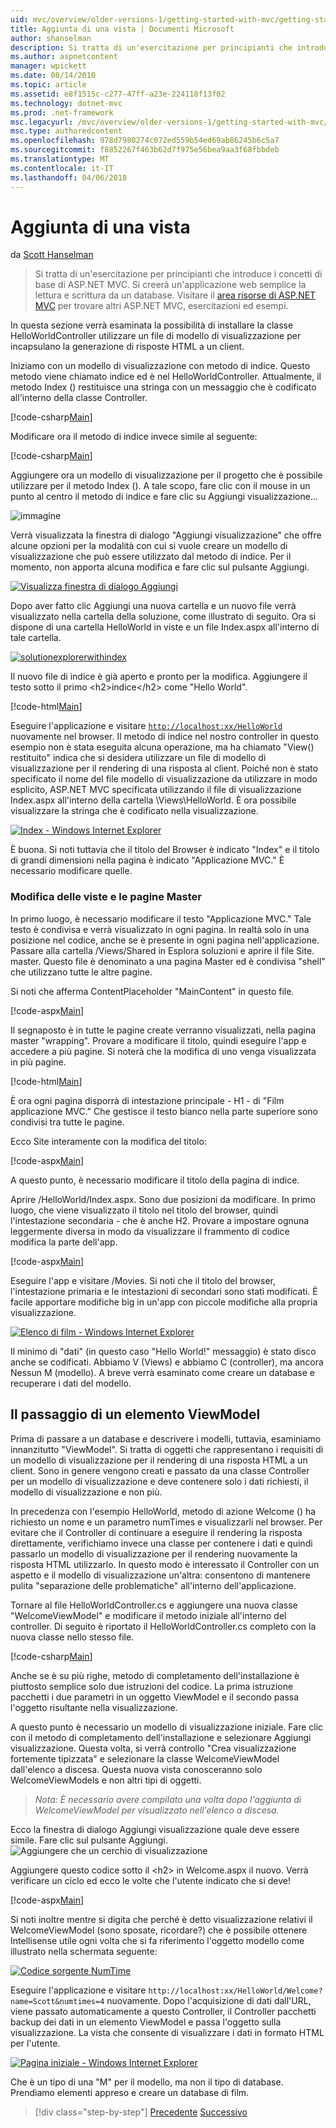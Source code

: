 ```yaml
---
uid: mvc/overview/older-versions-1/getting-started-with-mvc/getting-started-with-mvc-part3
title: Aggiunta di una vista | Documenti Microsoft
author: shanselman
description: Si tratta di un'esercitazione per principianti che introduce i concetti di base di ASP.NET MVC. Creare un'applicazione web semplice la lettura e scrittura da un database.
ms.author: aspnetcontent
manager: wpickett
ms.date: 08/14/2010
ms.topic: article
ms.assetid: e8f1515c-c277-47ff-a23e-224118f13f02
ms.technology: dotnet-mvc
ms.prod: .net-framework
msc.legacyurl: /mvc/overview/older-versions-1/getting-started-with-mvc/getting-started-with-mvc-part3
msc.type: authoredcontent
ms.openlocfilehash: 978d7980274c072ed559b54ed69ab86245b6c5a7
ms.sourcegitcommit: f8852267f463b62d7f975e56bea9aa3f68fbbdeb
ms.translationtype: MT
ms.contentlocale: it-IT
ms.lasthandoff: 04/06/2018
---
```

<a name="adding-a-view"></a>Aggiunta di una vista
====================
da [Scott Hanselman](https://github.com/shanselman)

> Si tratta di un'esercitazione per principianti che introduce i concetti di base di ASP.NET MVC. Si creerà un'applicazione web semplice la lettura e scrittura da un database. Visitare il [area risorse di ASP.NET MVC](../../../index.md) per trovare altri ASP.NET MVC, esercitazioni ed esempi.


In questa sezione verrà esaminata la possibilità di installare la classe HelloWorldController utilizzare un file di modello di visualizzazione per incapsulano la generazione di risposte HTML a un client.

Iniziamo con un modello di visualizzazione con metodo di indice. Questo metodo viene chiamato indice ed è nel HelloWorldController. Attualmente, il metodo Index () restituisce una stringa con un messaggio che è codificato all'interno della classe Controller.

[!code-csharp[Main](getting-started-with-mvc-part3/samples/sample1.cs)]

Modificare ora il metodo di indice invece simile al seguente:

[!code-csharp[Main](getting-started-with-mvc-part3/samples/sample2.cs)]

Aggiungere ora un modello di visualizzazione per il progetto che è possibile utilizzare per il metodo Index (). A tale scopo, fare clic con il mouse in un punto al centro il metodo di indice e fare clic su Aggiungi visualizzazione...

![immagine](getting-started-with-mvc-part3/_static/image1.png)

Verrà visualizzata la finestra di dialogo "Aggiungi visualizzazione" che offre alcune opzioni per la modalità con cui si vuole creare un modello di visualizzazione che può essere utilizzato dal metodo di indice. Per il momento, non apporta alcuna modifica e fare clic sul pulsante Aggiungi.

[![Visualizza finestra di dialogo Aggiungi](getting-started-with-mvc-part3/_static/image3.png)](getting-started-with-mvc-part3/_static/image2.png)

Dopo aver fatto clic Aggiungi una nuova cartella e un nuovo file verrà visualizzato nella cartella della soluzione, come illustrato di seguito. Ora si dispone di una cartella HelloWorld in viste e un file Index.aspx all'interno di tale cartella.

[![solutionexplorerwithindex](getting-started-with-mvc-part3/_static/image5.png)](getting-started-with-mvc-part3/_static/image4.png)

Il nuovo file di indice è già aperto e pronto per la modifica. Aggiungere il testo sotto il primo &lt;h2&gt;indice&lt;/h2&gt; come "Hello World".

[!code-html[Main](getting-started-with-mvc-part3/samples/sample3.html)]

Eseguire l'applicazione e visitare [ `http://localhost:xx/HelloWorld` ](http://localhostxx) nuovamente nel browser. Il metodo di indice nel nostro controller in questo esempio non è stata eseguita alcuna operazione, ma ha chiamato "View() restituito" indica che si desidera utilizzare un file di modello di visualizzazione per il rendering di una risposta al client. Poiché non è stato specificato il nome del file modello di visualizzazione da utilizzare in modo esplicito, ASP.NET MVC specificata utilizzando il file di visualizzazione Index.aspx all'interno della cartella \Views\HelloWorld. È ora possibile visualizzare la stringa che è codificato nella visualizzazione.

[![Index - Windows Internet Explorer](getting-started-with-mvc-part3/_static/image7.png)](getting-started-with-mvc-part3/_static/image6.png)

È buona. Si noti tuttavia che il titolo del Browser è indicato "Index" e il titolo di grandi dimensioni nella pagina è indicato "Applicazione MVC." È necessario modificare quelle.

### <a name="changing-views-and-master-pages"></a>Modifica delle viste e le pagine Master

In primo luogo, è necessario modificare il testo "Applicazione MVC." Tale testo è condivisa e verrà visualizzato in ogni pagina. In realtà solo in una posizione nel codice, anche se è presente in ogni pagina nell'applicazione. Passare alla cartella /Views/Shared in Esplora soluzioni e aprire il file Site. master. Questo file è denominato a una pagina Master ed è condivisa "shell" che utilizzano tutte le altre pagine.

Si noti che afferma ContentPlaceholder "MainContent" in questo file.

[!code-aspx[Main](getting-started-with-mvc-part3/samples/sample4.aspx)]

Il segnaposto è in tutte le pagine create verranno visualizzati, nella pagina master "wrapping". Provare a modificare il titolo, quindi eseguire l'app e accedere a più pagine. Si noterà che la modifica di uno venga visualizzata in più pagine.

[!code-html[Main](getting-started-with-mvc-part3/samples/sample5.html)]

È ora ogni pagina disporrà di intestazione principale - H1 - di "Film applicazione MVC." Che gestisce il testo bianco nella parte superiore sono condivisi tra tutte le pagine.

Ecco Site interamente con la modifica del titolo:

[!code-aspx[Main](getting-started-with-mvc-part3/samples/sample6.aspx)]

A questo punto, è necessario modificare il titolo della pagina di indice.

Aprire /HelloWorld/Index.aspx. Sono due posizioni da modificare. In primo luogo, che viene visualizzato il titolo nel titolo del browser, quindi l'intestazione secondaria - che è anche H2. Provare a impostare ognuna leggermente diversa in modo da visualizzare il frammento di codice modifica la parte dell'app.

[!code-aspx[Main](getting-started-with-mvc-part3/samples/sample7.aspx)]

Eseguire l'app e visitare /Movies. Si noti che il titolo del browser, l'intestazione primaria e le intestazioni di secondari sono stati modificati. È facile apportare modifiche big in un'app con piccole modifiche alla propria visualizzazione.

[![Elenco di film - Windows Internet Explorer](getting-started-with-mvc-part3/_static/image9.png)](getting-started-with-mvc-part3/_static/image8.png)

Il minimo di "dati" (in questo caso "Hello World!" messaggio) è stato disco anche se codificati. Abbiamo V (Views) e abbiamo C (controller), ma ancora Nessun M (modello). A breve verrà esaminato come creare un database e recuperare i dati del modello.

## <a name="passing-a-viewmodel"></a>Il passaggio di un elemento ViewModel

Prima di passare a un database e descrivere i modelli, tuttavia, esaminiamo innanzitutto "ViewModel". Si tratta di oggetti che rappresentano i requisiti di un modello di visualizzazione per il rendering di una risposta HTML a un client. Sono in genere vengono creati e passato da una classe Controller per un modello di visualizzazione e deve contenere solo i dati richiesti, il modello di visualizzazione e non più.

In precedenza con l'esempio HelloWorld, metodo di azione Welcome () ha richiesto un nome e un parametro numTimes e visualizzarli nel browser. Per evitare che il Controller di continuare a eseguire il rendering la risposta direttamente, verifichiamo invece una classe per contenere i dati e quindi passarlo un modello di visualizzazione per il rendering nuovamente la risposta HTML utilizzarlo. In questo modo è interessato il Controller con un aspetto e il modello di visualizzazione un'altra: consentono di mantenere pulita "separazione delle problematiche" all'interno dell'applicazione.

Tornare al file HelloWorldController.cs e aggiungere una nuova classe "WelcomeViewModel" e modificare il metodo iniziale all'interno del controller. Di seguito è riportato il HelloWorldController.cs completo con la nuova classe nello stesso file.

[!code-csharp[Main](getting-started-with-mvc-part3/samples/sample8.cs)]

Anche se è su più righe, metodo di completamento dell'installazione è piuttosto semplice solo due istruzioni del codice. La prima istruzione pacchetti i due parametri in un oggetto ViewModel e il secondo passa l'oggetto risultante nella visualizzazione.

A questo punto è necessario un modello di visualizzazione iniziale. Fare clic con il metodo di completamento dell'installazione e selezionare Aggiungi visualizzazione. Questa volta, si verrà controllo "Crea visualizzazione fortemente tipizzata" e selezionare la classe WelcomeViewModel dall'elenco a discesa. Questa nuova vista conosceranno solo WelcomeViewModels e non altri tipi di oggetti.

> *Nota: È necessario avere compilato una volta dopo l'aggiunta di WelcomeViewModel per visualizzato nell'elenco a discesa.*


Ecco la finestra di dialogo Aggiungi visualizzazione quale deve essere simile. Fare clic sul pulsante Aggiungi. ![Aggiungere che un cerchio di visualizzazione](getting-started-with-mvc-part3/_static/image10.png)

Aggiungere questo codice sotto il &lt;h2&gt; in Welcome.aspx il nuovo. Verrà verificare un ciclo ed ecco le volte che l'utente indicato che si deve!

[!code-aspx[Main](getting-started-with-mvc-part3/samples/sample9.aspx)]

Si noti inoltre mentre si digita che perché è detto visualizzazione relativi il WelcomeViewModel (sono sposate, ricordare?) che è possibile ottenere Intellisense utile ogni volta che si fa riferimento l'oggetto modello come illustrato nella schermata seguente:

[![Codice sorgente NumTime](getting-started-with-mvc-part3/_static/image12.png)](getting-started-with-mvc-part3/_static/image11.png)

Eseguire l'applicazione e visitare `http://localhost:xx/HelloWorld/Welcome?name=Scott&numtimes=4` nuovamente. Dopo l'acquisizione di dati dall'URL, viene passato automaticamente a questo Controller, il Controller pacchetti backup dei dati in un elemento ViewModel e passa l'oggetto sulla visualizzazione. La vista che consente di visualizzare i dati in formato HTML per l'utente.

[![Pagina iniziale - Windows Internet Explorer](getting-started-with-mvc-part3/_static/image14.png)](getting-started-with-mvc-part3/_static/image13.png)

Che è un tipo di una "M" per il modello, ma non il tipo di database. Prendiamo elementi appreso e creare un database di film.

> [!div class="step-by-step"]
> [Precedente](getting-started-with-mvc-part2.md)
> [Successivo](getting-started-with-mvc-part4.md)
